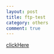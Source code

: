 ```yaml
---
layout: post
title: ftp-test
category: others
comment: true
---
```


<a href="https://github.com/UnprettyCoder/unprettycoder.github.io/assets/ftp-files/dummy">clickHere</a>
